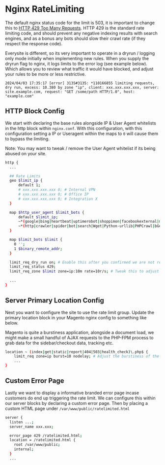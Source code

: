 # Nginx RateLimiting

The default nginx status code for the limit is 503, it is important to change this to [HTTP 429 Too Many Requests](https://developer.mozilla.org/en-US/docs/Web/HTTP/Status/429). HTTP 429 is the standard rate limiting code, and should prevent any negative indexing results with search engines, and as a bonus any bots should slow their crawl rate (if they respect the response code).

Everysite is different, so its very important to operate in a dryrun / logging only mode initially when implementing new rules. When you supply the dryrun flag to nginx, it logs limits to the error log (see example below). Which allows you to review what traffic it would have blocked, and adjust your rules to be more or less restrictive. 
```
2024/04/03 17:35:17 [error] 3135#3135: *110166855 limiting requests, dry run, excess: 10.380 by zone "ip", client: xxx.xxx.xxx.xxx, server: site.example.com, request: "GET /some/path HTTP/1.0", host: "example.com"
```

## HTTP Block Config
We start with declaring the base rules alongside IP & User Agent whitelists in the http block within `nginx.conf`. With this configuration, with this configuration setting a IP or Useragent within the maps to `0` will cause them to bypass the limiting.

Note: You may want to tweak / remove the User Agent whitelist if its being abused on your site.

```bash
http {
  ...

  ## Rate Limits
  geo $limit_ip {
      default 1;
      # xxx.xxx.xxx.xxx 0; # Internal VPN
      # xxx.xxx.xxx.xxx 0; # Office IP
      # xxx.xxx.xxx.xxx 0; # Integration X
  }

  map $http_user_agent $limit_bots {
      default $limit_ip;
      ~*(google|bing|heartbeat|uptimerobot|shoppimon|facebookexternal|monitis.com|Zend_Http_Client|magereport.com|SendCloud/|Adyen|ForusP|contentkingapp|node-fetch|Hipex) 0;
      ~*(http|crawler|spider|bot|search|Wget|Python-urllib|PHPCrawl|bGenius|MauiBot|aspiegel) 1;
  }

  map $limit_bots $limit {
    0 '';
    1 $binary_remote_addr;
  }

  limit_req_dry_run on; # Enable this after you confirmed we are not restricting genuine traffic
  limit_req_status 429; 
  limit_req_zone $limit zone=ip:10m rate=10r/s; # Tweak this to adjust the amount of requests before we start rate limiting
  
  ...
}
```

## Server Primary Location Config

Next you want to configure the site to use the rate limit group. Update the primary location block in your Magento nginx config to something like below.

Magento is quite a burstiness application, alongside a document load, we might make a small handful of AJAX requests to the PHP-FPM process to grab data for the sidebar/checkout data, tracking etc. 
```bash
location ~ (index|get|static|report|404|503|health_check)\.php$ {
    limit_req zone=ip burst=10 nodelay; # Adjust the burstiness of the rate limit
    ...
}
```

## Custom Error Page

Lastly we want to display a informative branded error page incase customers do end up triggering the rate limit. We can configure this within our server blocks by declaring a custom error page. Then by placing a custom HTML page under `/var/www/public/ratelimited.html`
```bash
server {
  listen ...;
  server_name xxx.xxx;

  error_page 429 /ratelimited.html;
  location = /ratelimited.html {
    root /var/www/public;
    internal;
  }
  ...
```